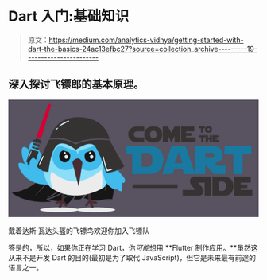 # Dart 入门:基础知识

> 原文：<https://medium.com/analytics-vidhya/getting-started-with-dart-the-basics-24ac13efbc27?source=collection_archive---------19----------------------->

## 深入探讨飞镖郎的基本原理。

![](img/20f18ef1982fb31f54f5b4080715a7a9.png)

戴着达斯·瓦达头盔的飞镖鸟欢迎你加入飞镖队

答是的，所以，如果你正在学习 Dart，你*可能*想用 **Flutter 制作应用。**虽然这从来不是开发 Dart 的目的(最初是为了取代 JavaScript)，但它是未来最有前途的语言之一。